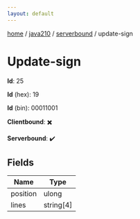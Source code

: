 ```yaml
---
layout: default
---
```


[home](/)  /  [java210](/protocol/java210)  /  [serverbound](/protocol/java210/serverbound)  /  update-sign

# Update-sign

**Id**: 25

**Id** (hex): 19

**Id** (bin): 00011001

**Clientbound**: ✖️

**Serverbound**: ✔️

## Fields

Name | Type
---|---
position | ulong
lines | string[4]

